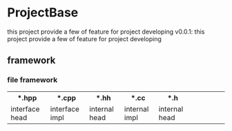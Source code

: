 # ProjectBase

this project provide a few of feature for project developing
v0.0.1:
this project provide a few of feature for project developing
## framework
### file framework
<table>
<tr><th>*.hpp</th><th>*.cpp</th><th>*.hh</th><th>*.cc</th><th>*.h</th><th></th><th></th><th></th></tr>
<tr><td>interface head</td><td>interface impl</td><td>internal head</td><td>internal impl</td><td>internal head</td><td></td><td></td><td></td><td></td><td></td></tr>
</table>
